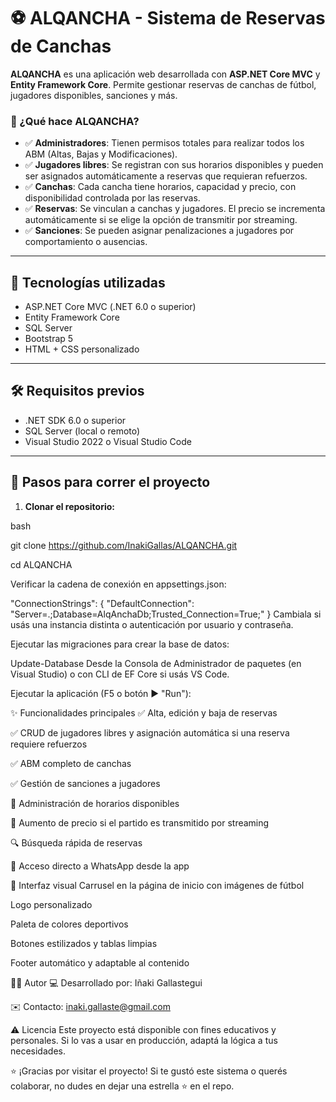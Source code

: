 ﻿# ⚽ ALQANCHA - Sistema de Reservas de Canchas

**ALQANCHA** es una aplicación web desarrollada con **ASP.NET Core MVC** y **Entity Framework Core**. Permite gestionar reservas de canchas de fútbol, jugadores disponibles, sanciones y más.

### 🎯 ¿Qué hace ALQANCHA?

- ✅ **Administradores**: Tienen permisos totales para realizar todos los ABM (Altas, Bajas y Modificaciones).
- ✅ **Jugadores libres**: Se registran con sus horarios disponibles y pueden ser asignados automáticamente a reservas que requieran refuerzos.
- ✅ **Canchas**: Cada cancha tiene horarios, capacidad y precio, con disponibilidad controlada por las reservas.
- ✅ **Reservas**: Se vinculan a canchas y jugadores. El precio se incrementa automáticamente si se elige la opción de transmitir por streaming.
- ✅ **Sanciones**: Se pueden asignar penalizaciones a jugadores por comportamiento o ausencias.

---

## 🚀 Tecnologías utilizadas

- ASP.NET Core MVC (.NET 6.0 o superior)
- Entity Framework Core
- SQL Server
- Bootstrap 5
- HTML + CSS personalizado

---

## 🛠️ Requisitos previos

- .NET SDK 6.0 o superior
- SQL Server (local o remoto)
- Visual Studio 2022 o Visual Studio Code

---

## 🧪 Pasos para correr el proyecto

1. **Clonar el repositorio:**

bash

git clone https://github.com/InakiGallas/ALQANCHA.git

cd ALQANCHA

Verificar la cadena de conexión en appsettings.json:


"ConnectionStrings": {
  "DefaultConnection": "Server=.;Database=AlqAnchaDb;Trusted_Connection=True;"
}
Cambiala si usás una instancia distinta o autenticación por usuario y contraseña.

Ejecutar las migraciones para crear la base de datos:

Update-Database
Desde la Consola de Administrador de paquetes (en Visual Studio) o con CLI de EF Core si usás VS Code.

Ejecutar la aplicación (F5 o botón ▶️ "Run"):

✨ Funcionalidades principales
✅ Alta, edición y baja de reservas

✅ CRUD de jugadores libres y asignación automática si una reserva requiere refuerzos

✅ ABM completo de canchas

✅ Gestión de sanciones a jugadores

📅 Administración de horarios disponibles

📸 Aumento de precio si el partido es transmitido por streaming

🔍 Búsqueda rápida de reservas

📱 Acceso directo a WhatsApp desde la app

🎨 Interfaz visual
Carrusel en la página de inicio con imágenes de fútbol

Logo personalizado

Paleta de colores deportivos

Botones estilizados y tablas limpias

Footer automático y adaptable al contenido

🧑‍💻 Autor
💻 Desarrollado por: Iñaki Gallastegui

✉️ Contacto: inaki.gallaste@gmail.com

⚠️ Licencia
Este proyecto está disponible con fines educativos y personales.
Si lo vas a usar en producción, adaptá la lógica a tus necesidades.

⭐ ¡Gracias por visitar el proyecto!
Si te gustó este sistema o querés colaborar, no dudes en dejar una estrella ⭐ en el repo.
